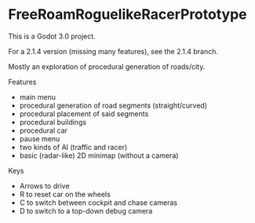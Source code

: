 # FreeRoamRoguelikeRacerPrototype

This is a Godot 3.0 project.

For a 2.1.4 version (missing many features), see the 2.1.4 branch.

Mostly an exploration of procedural generation of roads/city.

Features

* main menu
* procedural generation of road segments (straight/curved)
* procedural placement of said segments
* procedural buildings
* procedural car
* pause menu
* two kinds of AI (traffic and racer)
* basic (radar-like) 2D minimap (without a camera)


Keys

* Arrows to drive
* R to reset car on the wheels
* C to switch between cockpit and chase cameras
* D to switch to a top-down debug camera